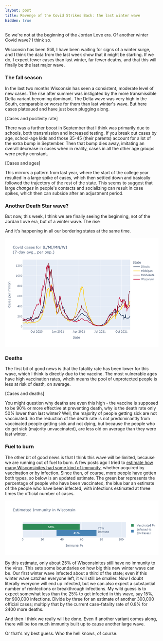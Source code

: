 ```yaml
---
layout: post
title: Revenge of the Covid Strikes Back: the last winter wave
hidden: true
---
```


So we're not at the beginning of the Jordan Love era. Of another winter Covid wave? I think so. 

Wisconsin has been 
Still, I have been waiting for signs of a winter surge, and I think the data from the last week show that it might be starting. If we do, I expect fewer cases than last winter, far fewer deaths, and that this will finally be the last major wave.

### The fall season

In the last two months Wisconsin has seen a consistent, moderate level of new cases. The rise after summer was instigated by the more transmissible Delta variant becoming dominant. The Delta wave was very high in the South, comparable or worse for them than last winter's wave. But here cases plateaued and have just been plugging along. 

[Cases and positivity rate]

There was a further boost in September that I think was primarily due to schools, both transmission and increased testing. If you break out cases by age, school-age kids and those 35-45 (their parents) account for a lot of the extra bump in September. Then that bump dies away, imitating an overall decrease in cases when in reality, cases in all the other age groups were pretty constant.

[Cases and ages]

This mirrors a pattern from last year, where the start of the college year resulted in a large spike of cases, which then settled down and basically followed the trajectory of the rest of the state. This seems to suggest that large *changes* in people's contacts and socializing can result in case spikes, which then can subside after an adjustment period.

### Another ~~Death Star~~ wave?
But now, this week, I think we are finally seeing the beginning, not of the Jordan Love era, but of a winter wave. The rise 

And it's happening in all our bordering states at the same time.

![Midwest cases](../assets/Cases-Midwest-States.png)

### Deaths

The first bit of good news is that the fatality rate has been lower for this wave, which I think is directly due to the vaccine. The most vulnerable ages have high vaccination rates, whcih means the pool of unprotected people is less at risk of death, on average. 

[Cases and deaths]

You might question why deaths are even this high - the vaccine is supposed to be 90% or more effective at preventing death, why is the death rate only 50% lower than last winter? Well, the majority of people getting sick are not vaccinated. So the reduction of the death rate is not predominantly from vaccinated people getting sick and not dying, but because the people who do get sick (majority unvaccinated), are less old on average than they were last winter.

### Fuel to burn

The other bit of good news is that I think this wave will be limited, because we are running out of fuel to burn. A few posts ago I tried to [estimate how many Wisconsinites had some kind of immunity](2021-06-14-immune.md), whether acquired by vaccination or by infection. Since then, of course, more people have gotten both types, so below is an updated estimate. The green bar represents the percentage of people who have been vaccinated, the blue bar an estimate of the people who have been infected, with infections estimated at three times the official number of cases.

![Updated immunity bar graph](../assets/Immune-Total.png)

By this estimate, only about 25% of Wisconsinites still have no immunity to the virus. This sets some boundaries on how big this new winter wave can be. Our first winter wave infected about a third of the state; even if this winter wave catches everyone left, it will still be smaller. Now I doubt literally everyone will end up infected, but we can also expect a substantial number of reinfections or breakthrough infections. My wild guess is to expect somewhat less than the 25% to get infected in this wave, say 15%, for 900,000 infections. Divide by three for an estimate of another 300,000 official cases; multiply that by the current case-fatality rate of 0.8% for 2400 more deaths.

And then I think we really will be done. Even if another variant comes along, there will be too much immunity built up to cause another large wave.

Or that's my best guess. Who the hell knows, of course.

